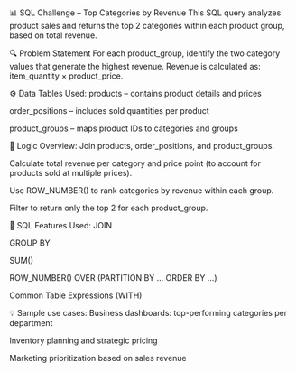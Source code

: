 📊 SQL Challenge – Top Categories by Revenue
This SQL query analyzes product sales and returns the top 2 categories within each product group, based on total revenue.

🔍 Problem Statement
For each product_group, identify the two category values that generate the highest revenue.
Revenue is calculated as: item_quantity × product_price.

⚙️ Data Tables Used:
products – contains product details and prices

order_positions – includes sold quantities per product

product_groups – maps product IDs to categories and groups

🧠 Logic Overview:
Join products, order_positions, and product_groups.

Calculate total revenue per category and price point (to account for products sold at multiple prices).

Use ROW_NUMBER() to rank categories by revenue within each group.

Filter to return only the top 2 for each product_group.

📌 SQL Features Used:
JOIN

GROUP BY

SUM()

ROW_NUMBER() OVER (PARTITION BY … ORDER BY …)

Common Table Expressions (WITH)

💡 Sample use cases:
Business dashboards: top-performing categories per department

Inventory planning and strategic pricing

Marketing prioritization based on sales revenue
